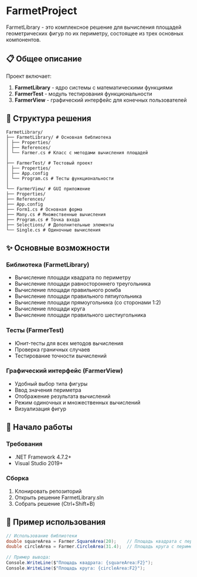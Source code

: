 # FarmetProject

FarmetLibrary - это комплексное решение для вычисления площадей геометрических фигур по их периметру, состоящее из трех основных компонентов.

## 📋 Общее описание

Проект включает:
1. **FarmetLibrary** - ядро системы с математическими функциями
2. **FarmerTest** - модуль тестирования функциональности
3. **FarmerView** - графический интерфейс для конечных пользователей

## 🧩 Структура решения
```
FarmetLibrary/
├── FarmetLibrary/ # Основная библиотека
│ ├── Properties/
│ ├── References/
│ └── Farmer.cs # Класс с методами вычисления площадей
│
├── FarmerTest/ # Тестовый проект
│ ├── Properties/
│ ├── App.config
│ └── Program.cs # Тесты функциональности
│
└── FarmerView/ # GUI приложение
├── Properties/
├── References/
├── App.config
├── Form1.cs # Основная форма
├── Many.cs # Множественные вычисления
├── Program.cs # Точка входа
├── Selections/ # Дополнительные элементы
└── Single.cs # Одиночные вычисления
```

## ✨ Основные возможности

### Библиотека (FarmetLibrary)
- Вычисление площади квадрата по периметру
- Вычисление площади равностороннего треугольника
- Вычисление площади правильного ромба
- Вычисление площади правильного пятиугольника
- Вычисление площади прямоугольника (со сторонами 1:2)
- Вычисление площади круга
- Вычисление площади правильного шестиугольника

### Тесты (FarmerTest)
- Юнит-тесты для всех методов вычисления
- Проверка граничных случаев
- Тестирование точности вычислений

### Графический интерфейс (FarmerView)
- Удобный выбор типа фигуры
- Ввод значения периметра
- Отображение результата вычислений
- Режим одиночных и множественных вычислений
- Визуализация фигур

## 🚀 Начало работы

### Требования
- .NET Framework 4.7.2+
- Visual Studio 2019+

### Сборка
1. Клонировать репозиторий
2. Открыть решение FarmetLibrary.sln
3. Собрать решение (Ctrl+Shift+B)

## 📌 Пример использования

```csharp
// Использование библиотеки
double squareArea = Farmer.SquareArea(20);    // Площадь квадрата с периметром 20
double circleArea = Farmer.CircleArea(31.4);  // Площадь круга с периметром ~31.4

// Пример вывода:
Console.WriteLine($"Площадь квадрата: {squareArea:F2}");
Console.WriteLine($"Площадь круга: {circleArea:F2}");
